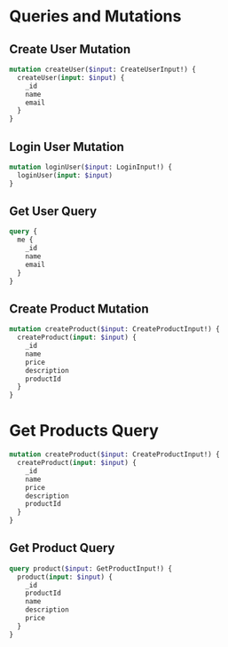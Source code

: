 # Queries and Mutations

## Create User Mutation

```graphql
mutation createUser($input: CreateUserInput!) {
  createUser(input: $input) {
    _id
    name
    email
  }
}
```

## Login User Mutation

```graphql
mutation loginUser($input: LoginInput!) {
  loginUser(input: $input)
}
```

## Get User Query

```graphql
query {
  me {
    _id
    name
    email
  }
}
```

## Create Product Mutation

```graphql
mutation createProduct($input: CreateProductInput!) {
  createProduct(input: $input) {
    _id
    name
    price
    description
    productId
  }
}
```

# Get Products Query

```graphql
mutation createProduct($input: CreateProductInput!) {
  createProduct(input: $input) {
    _id
    name
    price
    description
    productId
  }
}
```

## Get Product Query

```graphql
query product($input: GetProductInput!) {
  product(input: $input) {
    _id
    productId
    name
    description
    price
  }
}
```
